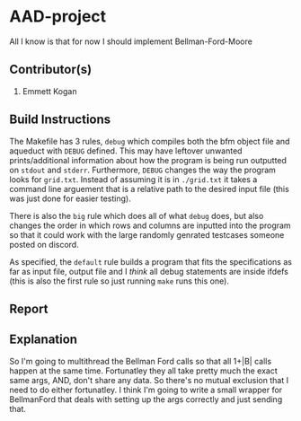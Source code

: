 # AAD-project
All I know is that for now I should implement Bellman-Ford-Moore

## Contributor(s)
1. Emmett Kogan

## Build Instructions
The Makefile has 3 rules, `debug` which compiles both the bfm object file and aqueduct with `DEBUG` defined. This may have leftover unwanted prints/additional information about how the program is being run outputted on `stdout` and `stderr`. Furthermore, `DEBUG` changes the way the program looks for `grid.txt`. Instead of assuming it is in `./grid.txt` it takes a command line arguement that is a relative path to the desired input file (this was just done for easier testing). 

There is also the `big` rule which does all of what `debug` does, but also changes the order in which rows and columns are inputted into the program so that it could work with the large randomly genrated testcases someone posted on discord.

As specified, the `default` rule builds a program that fits the specifications as far as input file, output file and I *think* all debug statements are inside ifdefs (this is also the first rule so just running `make` runs this one).

## Report

## Explanation

So I'm going to multithread the Bellman Ford calls so that all 1+|B| calls happen at the same time. Fortunatley they all take pretty much the exact same args, AND, don't share any data. So there's no mutual exclusion that I need to do either fortunatley. I think I'm going to write a small wrapper for BellmanFord that deals with setting up the args correctly and just sending that.